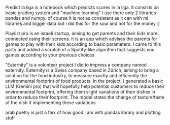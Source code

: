 Predict la liga is a notebook which predicts scores in la liga. it consists on basic grading system and "machine learning"
i use there only 2 libraries- pandas and numpy.
of course it is not as consistent as it can with ml libraries and bigger data but i did this for the soul and not for the money :)

Playlist pro is an israeli startup, aiming to get parents and their kids more connected using their screens. it is an app which advises the parents
for games to play with their kids according to basic parameters. I came to this party and added a scratch of a Spotify-like algorithm that suggests
you games according to your previous choices

"Eaternity" is a volunteer project I did to impress a company named eaternity.
Eaternity is a Swiss company based in Zürich, aiming to bring a solution for the food industry,
to measure exactly and efficiently the environmental footprint of food products.
In the project, I generated a basic LLM (Gemini pro) that will hopefully help potential customers to reduce their environmental footprint,
offering them slight variations of their dishes in order to reduce their footprint. 
The model states the change of texture/taste of the dish if implementing these variations

arab poetry is just a flex of how good i am with pandas library and plotting stuff
